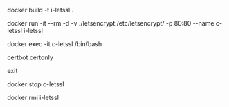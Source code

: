 docker build -t i-letssl .

docker run -it --rm -d -v ./letsencrypt:/etc/letsencrypt/ -p 80:80 --name c-letssl i-letssl 

docker exec -it c-letssl /bin/bash

certbot certonly

exit

docker stop c-letssl

docker rmi i-letssl
